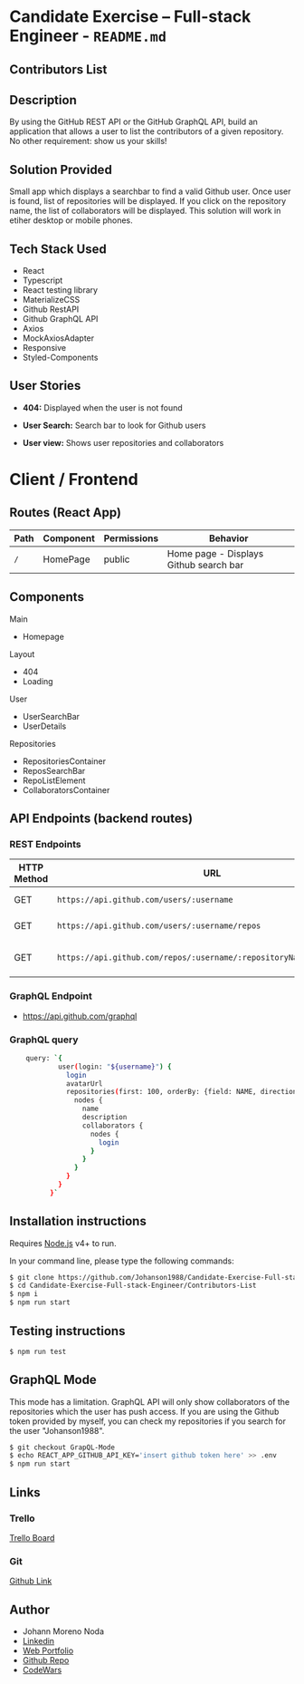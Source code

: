 # Candidate Exercise – Full-stack Engineer - `README.md` 
## Contributors List

## Description

By using the GitHub REST API or the GitHub GraphQL API, build an application that allows a user to list the contributors of a given repository. No other requirement: show us your skills!

## Solution Provided

Small app which displays a searchbar to find a valid Github user. Once user is found, list of repositories will be displayed. If you click on the repository name, the list of collaborators will be displayed. This solution will work in etiher desktop or mobile phones.

## Tech Stack Used

- React
- Typescript
- React testing library
- MaterializeCSS
- Github RestAPI
- Github GraphQL API
- Axios
- MockAxiosAdapter
- Responsive
- Styled-Components

## User Stories

- **404:** Displayed when the user is not found

- **User Search:** Search bar to look for Github users

- **User view:** Shows user repositories and collaborators

# Client / Frontend

## Routes (React App)
| Path                      | Component            | Permissions | Behavior                                                     |
| ------------------------- | -------------------- | ----------- | ------------------------------------------------------------ |
| `/`                       | HomePage              | public     | Home page - Displays Github search bar |

## Components

Main
 * Homepage

Layout
 * 404
 * Loading

User
 * UserSearchBar
 * UserDetails
 
Repositories
 * RepositoriesContainer
 * ReposSearchBar
 * RepoListElement
 * CollaboratorsContainer

## API Endpoints (backend routes)

### REST Endpoints

| HTTP Method | URL                         | Request Body                 | Success status | Error Status | Description                                                  |
| ----------- | --------------------------- | ---------------------------- | -------------- | ------------ | ------------------------------------------------------------ |
| GET         | `https://api.github.com/users/:username`           | {username}                | 200            | 404          | Gets user info          |
| GET        | `https://api.github.com/users/:username/repos`                | {username}      | 200            | 404          | Gets user's repositories |
| GET        | `https://api.github.com/repos/:username/:repositoryName/contributors`                | {username}      | 200            | 404          | Gets repositorie's collaborators |

### GraphQL Endpoint

- https://api.github.com/graphql

### GraphQL query

```sh
    query: `{
            user(login: "${username}") {
              login
              avatarUrl
              repositories(first: 100, orderBy: {field: NAME, direction: ASC}) {
                nodes {
                  name
                  description
                  collaborators {
                    nodes {
                      login
                    }
                  }
                }
              }
            }
          }`
```

## Installation instructions

Requires [Node.js](https://nodejs.org/) v4+ to run.

In your command line, please type the following commands:

```sh
$ git clone https://github.com/Johanson1988/Candidate-Exercise-Full-stack-Engineer.git
$ cd Candidate-Exercise-Full-stack-Engineer/Contributors-List
$ npm i
$ npm run start
```
## Testing instructions

```sh
$ npm run test
```

## GraphQL Mode

This mode has a limitation. GraphQL API will only show collaborators of the repositories which the user has push access. If you are using the Github token provided by myself, you can check my repositories if you search for the user "Johanson1988". 

```sh
$ git checkout GrapQL-Mode
$ echo REACT_APP_GITHUB_API_KEY='insert github token here' >> .env
$ npm run start
```

## Links

### Trello

[Trello Board](https://trello.com/b/7CPtRRzO/candidate-exercise-full-stack-engineer) 

### Git

[Github Link](https://github.com/Johanson1988/Candidate-Exercise-Full-stack-Engineer)

## Author
* Johann Moreno Noda
* [Linkedin](https://www.linkedin.com/in/johannmoreno/)
* [Web Portfolio](https://web-portfolio-johann-moreno.herokuapp.com/)
* [Github Repo](https://github.com/Johanson1988?tab=stars)
* [CodeWars](https://www.codewars.com/users/johanson88)